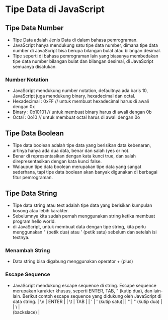 # Tipe Data di JavaScript

## Tipe Data Number

- Tipe Data adalah Jenis Data di dalam bahasa pemrograman.
- JavaScript hanya mendukung satu tipe data number, dimana tipe data number di
  JavaScript bisa berupa bilangan bulat atau bilangan desimal.
- Tipe seperti di bahasa pemrograman lain yang biasanya membedakan tipe data
  number bilangan bulat dan bilangan desimal, di JavaScript semuanya disatukan.

### Number Notation

- JavaScript mendukung number notation, defaultnya ada baris 10, JavaScript juga
  mendukung binary, hexadecimal dan octal.
- Hexadecimal : 0xFF // untuk membuat hexadecimal harus di awali dengan 0x
- Binary : 0b10101 // untuk membuat binary harus di awali dengan 0b
- Octal : 0o10 // untuk membuat octal harus di awali dengan 0o

## Tipe Data Boolean

- Tipe data boolean adalah tipe data yang berisikan data kebenaran, artinya
  hanya ada dua data, benar dan salah (yes or no).
- Benar di representasikan dengan kata kunci true, dan salah direpresentasikan
  dengan kata kunci false.
- Walaupun tipe data boolean merupakan tipe data yang sangat sederhana, tapi
  tipe data boolean akan banyak digunakan di berbagai fitur pemrograman.

## Tipe Data String

- Tipe data string atau text adalah tipe data yang berisikan kumpulan kosong
  atau lebih karakter.
- Sebelumnya kita sudah pernah menggunakan string ketika membuat program hello
  world.
- di JavaScript, untuk membuat data dengan tipe string, kita perlu menggunakan "
  (petik dua) atau ' (petik satu) sebelum dan setelah isi textnya.

### Menambah String

- Data string bisa digabung menggunakan operator + (plus)

### Escape Sequence

- JavaScript mendukung escape sequence di string. Escape sequence merupakan
  karakter khusus, seperti ENTER, TAB, " (kutip dua), dan lain-lain. Berikut
  contoh escape sequence yang didukung oleh JavaScript di data string. | \n |
  ENTER | | \t | TAB | | \' | ' (kutip satu)| | \" | " (kutip dua) | | \\ | \
  (backslace) |
